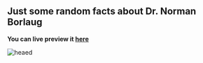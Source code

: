 <h2>Just some random facts about Dr. Norman Borlaug</h2>

**You can live preview it [here](https://justaway1.github.io/Tribute-Page/)**

![heaed](https://user-images.githubusercontent.com/44018646/211341700-8b7688f3-8c00-426c-9747-00370d17ed9f.jpg)
